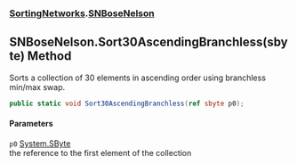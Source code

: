 ### [SortingNetworks](SortingNetworks.md 'SortingNetworks').[SNBoseNelson](SortingNetworks_SNBoseNelson.md 'SortingNetworks.SNBoseNelson')
## SNBoseNelson.Sort30AscendingBranchless(sbyte) Method
Sorts a collection of 30 elements in ascending order using branchless min/max swap.  
```csharp
public static void Sort30AscendingBranchless(ref sbyte p0);
```
#### Parameters
<a name='SortingNetworks_SNBoseNelson_Sort30AscendingBranchless(sbyte)_p0'></a>
`p0` [System.SByte](https://docs.microsoft.com/en-us/dotnet/api/System.SByte 'System.SByte')  
the reference to the first element of the collection
  
